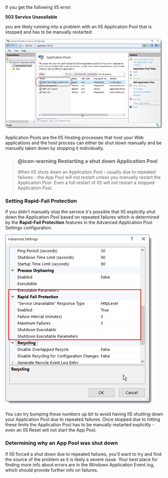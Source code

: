 ﻿If you get the following IIS error:

**503 Service Unavailable**

you are likely running into a problem with an IIS Application Pool that is stopped and has to be manually restarted:

![](IMAGES/misc/ApplicationPoolStopped.png)

Application Pools are the IIS Hosting processes that host your Web applications and the host process can either be shut down manually and be manually taken down by stopping it individually.

> ### @icon-warning Restarting a shut down Application Pool
> When IIS shuts down an Application Pool - usually due to repeated failures - the App Pool will not restart unless you manually restart the Application Pool. Even a full restart of IIS will not restart a stopped Application Pool.

### Setting Rapid-Fail Protection
If you didn't manually stop the service it's possible that IIS explicitly shut down the Application Pool based on repeated failures which is determined by the **Rapid-Fail Protection** features in the Advanced Application Pool Settings configuration.

![](IMAGES/misc/RapidFailProtection.png)

You can try bumping these numbers up  bit to avoid having IIS shutting down your Application Pool due to repeated failures. Once stopped due to hitting these limits the Application Pool has to be manually restarted explicitly - even an IIS Reset will not start the App Pool.

### Determining why an App Pool was shut down
If IIS forced a shut down due to repeated failures, you'll want to try and find the source of the problem as it is likely a severe issue. Your best place for finding more info about errors are in the Windows Application Event log, which should provide further info on failures.